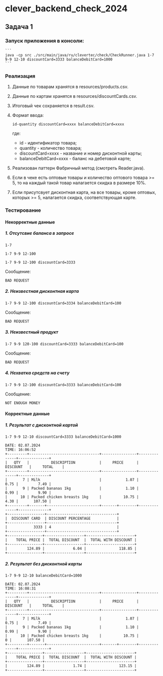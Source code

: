 # clever_backend_check_2024

## Задача 1

### Запуск приложения в консоли:

    ```
    java -cp src ./src/main/java/ru/clevertec/check/CheckRunner.java 1-7 9-9 12-10 discountCard=3333 balanceDebitCard=1000
    ```

### Реализация

1. Данные по товарам хранятся в resources/products.csv.
2. Данные по картам хранятся в resources/discountCards.csv.
3. Итоговый чек сохраняется в result.csv.
4. Формат ввода:

    ```
    id-quantity discountCard=xxxx balanceDebitCard=xxxx
    ```

   где:
    - id - идентификатор товара;
    - quantity - количество товара;
    - discountCard=xxxx - название и номер дисконтной карты;
    - balanceDebitCard=xxxx - баланс на дебетовой карте;

5. Реализован паттерн Фабричный метод (смотреть Reader.java).
6. Если в чеке есть оптовые товары и количество оптового товара >= 5, то на каждый такой товар налагается скидка в
   размере 10%.
7. Если присутсвует дисконтная карта, на все товары, кроме оптовых, которых >= 5, налагается скидка, соответствующая
   карте.

### Тестирование

#### Некорректные данные

##### 1. Отсутсвие баланса в запросе

```
1-7
```

```
1-7 9-9 12-100
```

```
1-7 9-9 12-100 discountCard=3333
```

Сообщение:

```
BAD REQUEST
```

##### 2. Неизвестная дисконтная карта

```
1-7 9-9 12-100 discountCard=3334 balanceDebitCard=100
```

Сообщение:

```
BAD REQUEST
```

##### 3. Неизвестный продукт

```
1-7 9-9 120-100 discountCard=3333 balanceDebitCard=100
```

Сообщение:

```
BAD REQUEST
```

##### 4. Нехватка средств на счету

```
1-7 9-9 12-100 discountCard=3333 balanceDebitCard=100
```

Сообщение:

```
NOT ENOUGH MONEY
```

#### Корректные данные

##### 1. Результат с дисконтной картой

```
1-7 9-9 12-10 discountCard=3333 balanceDebitCard=1000
```

```
DATE: 02.07.2024
TIME: 16:06:52
+---------+--------------------------------+----------------+--------------+--------------+
|   QTY   |          DESCRIPTION           |     PRICE      |   DISCOUNT   |     TOTAL    |
+---------+--------------------------------+----------------+--------------+--------------+
|       7 | Milk                           |           1.07 |         0.75 |         7.49 |
|       9 | Packed bananas 1kg             |           1.10 |         0.99 |         9.90 |
|      10 | Packed chicken breasts 1kg     |          10.75 |         4.30 |       107.50 |
+---------+-------+------------------------+-------+--------+--------------+--------------+
+-----------------+--------------------------------+
|  DISCOUNT CARD  | DISCOUNT PERCENTAGE            |
+-----------------+--------------------------------+
|            3333 | 4                              |
+-----------------+--------------------------------+
+----------------+------------------+----------------------+
|    TOTAL PRICE |  TOTAL DISCOUNT  |  TOTAL WITH DISCOUNT |
+----------------+------------------+----------------------+
|         124.89 |             6.04 |               118.85 |
+----------------+------------------+----------------------+

```

##### 2. Результат без дисконтной карты

```
1-7 9-9 12-10 balanceDebitCard=1000
```

```
DATE: 02.07.2024
TIME: 16:08:31
+---------+--------------------------------+----------------+--------------+--------------+
|   QTY   |          DESCRIPTION           |     PRICE      |   DISCOUNT   |     TOTAL    |
+---------+--------------------------------+----------------+--------------+--------------+
|       7 | Milk                           |           1.07 |         0.75 |         7.49 |
|       9 | Packed bananas 1kg             |           1.10 |         0.99 |         9.90 |
|      10 | Packed chicken breasts 1kg     |          10.75 |            0 |       107.50 |
+---------+-------+------------------------+-------+--------+--------------+--------------+
+----------------+------------------+----------------------+
|    TOTAL PRICE |  TOTAL DISCOUNT  |  TOTAL WITH DISCOUNT |
+----------------+------------------+----------------------+
|         124.89 |             1.74 |               123.15 |
+----------------+------------------+----------------------+

```